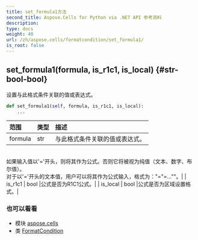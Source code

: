 ```yaml
---
title: set_formula1方法
second_title: Aspose.Cells for Python via .NET API 参考资料
description:
type: docs
weight: 40
url: /zh/aspose.cells/formatcondition/set_formula1/
is_root: false
---
```

##  set_formula1(formula, is_r1c1, is_local) {#str-bool-bool}
设置与此格式条件关联的值或表达式。



```python
def set_formula1(self, formula, is_r1c1, is_local):
    ...
```


|范围|类型|描述|
| :- | :- | :- |
| formula | str |与此格式条件关联的值或表达式。<br/>如果输入值以'='开头，则将其作为公式。否则它将被视为纯值（文本、数字、布尔值）。<br/>对于以'='开头的文本值，用户可以将其作为公式输入，格式为："=\"=...\""。|
| is_r1c1 | bool |公式是否为R1C1公式。|
| is_local | bool |公式是否为区域设置格式。|



### 也可以看看
* 模块 [aspose.cells](../../)
* 类 [FormatCondition](/cells/python-net/zh/aspose.cells/formatcondition)
